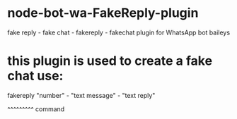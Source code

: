 # node-bot-wa-FakeReply-plugin
fake reply - fake chat - fakereply - fakechat plugin for WhatsApp bot baileys

# this plugin is used to create a fake chat use: 

fakereply "number" - "text message" - "text reply" 

^^^^^^^^^ command
